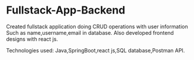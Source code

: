 # Fullstack-App-Backend
Created fullstack application doing CRUD operations with user information Such as name,username,email in database.
Also developed frontend designs with react js.

Technologies used: Java,SpringBoot,react js,SQL database,Postman API.

